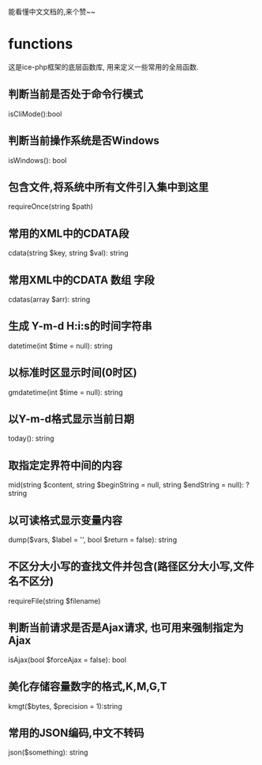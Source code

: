 能看懂中文文档的,来个赞~~

# functions
这是ice-php框架的底层函数库, 用来定义一些常用的全局函数.

## 判断当前是否处于命令行模式
isCliMode():bool

## 判断当前操作系统是否Windows
isWindows(): bool

## 包含文件,将系统中所有文件引入集中到这里
requireOnce(string $path)

## 常用的XML中的CDATA段
cdata(string $key, string $val): string

## 常用XML中的CDATA 数组 字段
cdatas(array $arr): string

## 生成 Y-m-d H:i:s的时间字符串
datetime(int $time = null): string

## 以标准时区显示时间(0时区)
gmdatetime(int $time = null): string

## 以Y-m-d格式显示当前日期
today(): string

## 取指定定界符中间的内容
mid(string $content, string $beginString = null, string $endString = null): ?string

## 以可读格式显示变量内容
dump($vars, $label = '', bool $return = false): string

## 不区分大小写的查找文件并包含(路径区分大小写,文件名不区分)
requireFile(string $filename)

## 判断当前请求是否是Ajax请求, 也可用来强制指定为Ajax
isAjax(bool $forceAjax = false): bool

## 美化存储容量数字的格式,K,M,G,T
kmgt($bytes, $precision = 1):string

## 常用的JSON编码,中文不转码
json($something): string